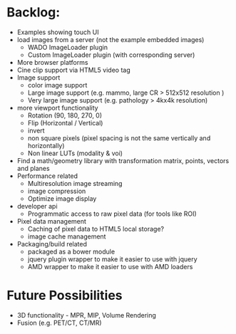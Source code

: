 Backlog:
========
 * Examples showing touch UI
 * load images from a server (not the example embedded images)
   * WADO ImageLoader plugin
   * Custom ImageLoader plugin (with corresponding server)
 * More browser platforms
 * Cine clip support via HTML5 video tag
 * Image support
    * color image support
    * Large image support (e.g. mammo, large CR > 512x512 resolution )
    * Very large image support (e.g. pathology > 4kx4k resolution)
 * more viewport functionality
     * Rotation (90, 180, 270, 0)
     * Flip (Horizontal / Vertical)
     * invert
     * non square pixels (pixel spacing is not the same vertically and horizontally)
     * Non linear LUTs (modality & voi)
 * Find a math/geometry library with transformation matrix, points, vectors and planes
 * Performance related
   * Multiresolution image streaming
   * image compression
   * Optimize image display
 * developer api
     * Programmatic access to raw pixel data (for tools like ROI)
 * Pixel data management
     * Caching of pixel data to HTML5 local storage?
     * image cache management
 * Packaging/build related
     * packaged as a bower module
     * jquery plugin wrapper to make it easier to use with jquery
     * AMD wrapper to make it easier to use with AMD loaders

Future Possibilities
=================================
  * 3D functionality - MPR, MIP, Volume Rendering
  * Fusion (e.g. PET/CT, CT/MR)
